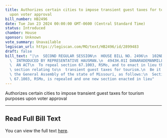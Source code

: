 ```yaml
---
title: Authorizes certain cities to impose transient guest taxes for tourism purposes
  upon voter approval
bill_number: HB2496
date: Tue Jan 23 2024 00:00:00 GMT-0600 (Central Standard Time)
status: Introduced
chamber: House
sponsor: Unknown
vote_summary: Unavailable
legiscan_url: https://legiscan.com/MO/text/HB2496/id/2899483
draft: false
bill_text: "|\n  SECOND REGULAR SESSION\n  HOUSE BILL NO. 2496\n  102ND GENERAL ASSEMBLY\n\
  \  INTRODUCED BY REPRESENTATIVE HAUSMAN.\n  4943H.01I DANARADEMANMILLER,ChiefClerk\n\
  \  AN ACT\n  To repeal section 67.1003, RSMo, and to enact in lieu thereof one new\
  \ section relating to\n  transient guest taxes for tourism.\n  Be it enacted by\
  \ the General Assembly of the state of Missouri, as follows:\n  Section A. Section\
  \ 67.1003, RSMo, is repealed and one new section enacted in lieu"
---
```

Authorizes certain cities to impose transient guest taxes for tourism purposes upon voter approval

---

## Read Full Bill Text

You can view the full text [here](https://legiscan.com/MO/text/HB2496/id/2899483).
